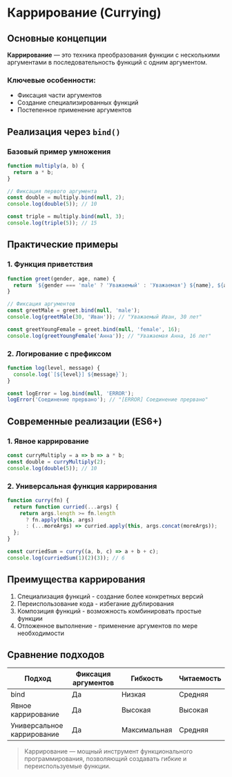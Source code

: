 # Каррирование (Currying)

## Основные концепции

**Каррирование** — это техника преобразования функции с несколькими аргументами в последовательность функций с одним аргументом.

### Ключевые особенности:
- Фиксация части аргументов
- Создание специализированных функций
- Постепенное применение аргументов

## Реализация через `bind()`

### Базовый пример умножения

```javascript
function multiply(a, b) {
  return a * b;
}

// Фиксация первого аргумента
const double = multiply.bind(null, 2);
console.log(double(5)); // 10

const triple = multiply.bind(null, 3);
console.log(triple(5)); // 15
```

## Практические примеры

### 1. Функция приветствия

```javascript
function greet(gender, age, name) {
  return `${gender === 'male' ? 'Уважаемый' : 'Уважаемая'} ${name}, ${age} лет`;
}

// Фиксация аргументов
const greetMale = greet.bind(null, 'male');
console.log(greetMale(30, 'Иван')); // "Уважаемый Иван, 30 лет"

const greetYoungFemale = greet.bind(null, 'female', 16);
console.log(greetYoungFemale('Анна')); // "Уважаемая Анна, 16 лет"
```

### 2. Логирование с префиксом

```javascript
function log(level, message) {
  console.log(`[${level}] ${message}`);
}

const logError = log.bind(null, 'ERROR');
logError('Соединение прервано'); // "[ERROR] Соединение прервано"
```

## Современные реализации (ES6+)

### 1. Явное каррирование

```javascript
const curryMultiply = a => b => a * b;
const double = curryMultiply(2);
console.log(double(5)); // 10
```

### 2. Универсальная функция каррирования

```javascript
function curry(fn) {
  return function curried(...args) {
    return args.length >= fn.length 
      ? fn.apply(this, args)
      : (...moreArgs) => curried.apply(this, args.concat(moreArgs));
  };
}

const curriedSum = curry((a, b, c) => a + b + c);
console.log(curriedSum(1)(2)(3)); // 6
```

## Преимущества каррирования

1. Специализация функций - создание более конкретных версий
2. Переиспользование кода - избегание дублирования
3. Композиция функций - возможность комбинировать простые функции
4. Отложенное выполнение - применение аргументов по мере необходимости

## Сравнение подходов

| Подход | Фиксация аргументов | Гибкость | Читаемость |
|--------|---------------------|----------|------------|
| bind | Да | Низкая | Средняя |
| Явное каррирование | Да | Высокая | Высокая |
| Универсальное каррирование | Да | Максимальная | Средняя |

> Каррирование — мощный инструмент функционального программирования, позволяющий создавать гибкие и переиспользуемые функции.
